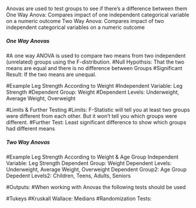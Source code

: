 Anovas are used to test groups to see if there’s a difference between them
One Way Anova: Compares impact of one independent categorical variable on a numeric outcome
Two Way Anova: Compares impact of two independent categorical variables on a numeric outcome 

##### One Way Anovas #####
#A one way ANOVA is used to compare two means from two independent (unrelated) groups using the F-distribution. 
#Null Hypothsis: That the two means are equal and there is no difference between Groups 
#Significant Result: If the two means are unequal.

#Example Leg Strength According to Weight 
#Independent Variable: Leg Strength 
#Dependent Group: Weight
#Dependent Levels: Underweight, Average Weight, Overweight 

#Limits & Further Testing
#Limits: F-Statistic will tell you at least two groups were different from each other. But it won’t tell you which groups were different. 
#Further Test: Least significant difference to show which groups had different means 

##### Two Way Anovas #####
#Example Leg Strength According to Weight & Age Group 
Independent Variable: Leg Strength 
Dependent Group: Weight
Dependent Levels: Underweight, Average Weight, Overweight 
Dependent Group2: Age Group 
Depedent Levels2: Children, Teens, Adults, Seniors 

#Outputs: 
#When working with Anovas the following tests should be used

#Tukeys 
#Kruskall Wallace: Medians 
#Randomization Tests: 
